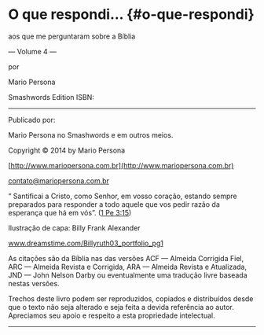 # O que respondi... {#o-que-respondi}

aos que me perguntaram sobre a Bíblia

— Volume 4 —

por

Mario Persona

Smashwords Edition ISBN:

*****

Publicado por:

Mario Persona no Smashwords e em outros meios.

Copyright © 2014 by Mario Persona

[http://www.mariopersona.com.br](http://www.mariopersona.com.br)

contato@mariopersona.com.br

“ Santificai a Cristo, como Senhor, em vosso coração, estando sempre preparados para responder a todo aquele que vos pedir razão da esperança que há em vós”. ([1 Pe 3:15](http://bibliaonline.com.br/acf/1pe/3/15))

Ilustração de capa: Billy Frank Alexander

www.dreamstime.com/Billyruth03_portfolio_pg1

As citações são da Bíblia nas das versões ACF — Almeida Corrigida Fiel, ARC — Almeida Revista e Corrigida, ARA — Almeida Revista e Atualizada, JND — John Nelson Darby ou eventualmente uma tradução livre baseada nestas versões.

Trechos deste livro podem ser reproduzidos, copiados e distribuídos desde que o texto não seja alterado e seja feita a devida referência ao autor. Apreciamos seu apoio e respeito a esta propriedade intelectual.

*****